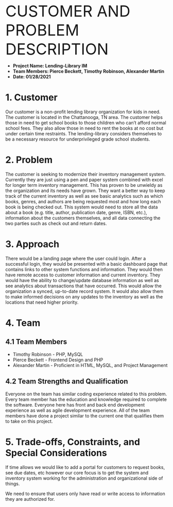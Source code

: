 <p><font size=18>CUSTOMER AND PROBLEM DESCRIPTION</font></p>+ **Project Name: Lending-Library IM**+ **Team Members: Pierce Beckett, Timothy Robinson, Alexander Martin**+ **Date: 01/28/2021**# 1. CustomerOur customer is a non-profit lending library organization for kids in need. The customer is located in the Chattanooga, TN area. The customer helps those in need to get school books to those children who can’t afford normal school fees. They also allow those in need to rent the books at no cost but under certain time restraints. The lending-library considers themselves to be a necessary resource for underprivileged grade school students.# 2. ProblemThe customer is seeking to modernize their inventory management system. Currently they are just using a pen and paper system combined with excel for longer term inventory management. This has proven to be unwieldy as the organization and its needs have grown. They want a better way to keep track of the current inventory as well as see basic analytics such as which books, genres, and authors are being requested most and how long each book is being checked out. This system would need to store all the data about a book (e.g. title, author, publication date, genre, ISBN, etc.), information about the customers themselves, and all data connecting the two parties such as check out and return dates.# 3. ApproachThere would be a landing page where the user could login. After a successful login, they would be presented with a basic dashboard page that contains links to other system functions and information. They would then have remote access to customer information and current inventory. They would have the ability to change/update database information as well as see analytics about transactions that have occurred. This would allow the organization a synced, up-to-date record system. It would also allow them to make informed decisions on any updates to the inventory as well as the locations that need higher priority.# 4. Team## 4.1 Team Members+ Timothy Robinson - PHP, MySQL+ Pierce Beckett - Frontend Design and PHP+ Alexander Martin - Proficient in HTML, MySQL, and Project Management## 4.2 Team Strengths and QualificationEveryone on the team has similar coding experience related to this problem. Every team member has the education and knowledge required to complete the software.  Everyone here has front and back end development experience as well as agile development experience. All of the team members have done a project similar to the current one that qualifies them to take on this project.# 5. Trade-offs, Constraints, and Special ConsiderationsIf time allows we would like to add a portal for customers to request books, see due dates, etc however our core focus is to get the system and inventory system working for the administration and organizational side of things.We need to ensure that users only have read or write access to information they are authorized for.